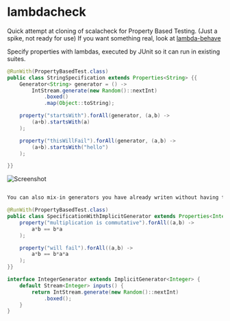 # lambdacheck
Quick attempt at cloning of scalacheck for Property Based Testing. (Just a spike, not ready for use)
If you want something real, look at [lambda-behave](https://github.com/RichardWarburton/lambda-behave)

Specify properties with lambdas, executed by JUnit so it can run in existing suites.

```java
@RunWith(PropertyBasedTest.class)
public class StringSpecification extends Properties<String> {{
    Generator<String> generator = () ->
        IntStream.generate(new Random()::nextInt)
            .boxed()
            .map(Object::toString);

    property("startsWith").forAll(generator, (a,b) ->
        (a+b).startsWith(a)
    );

    property("thisWillFail").forAll(generator, (a,b) ->
        (a+b).startsWith("hello")
    );

}}

```

![Screenshot](http://files.benjiweber.co.uk/b/lambdacheck.png)


```java

You can also mix-in generators you have already writen without having to specify them in the test

@RunWith(PropertyBasedTest.class)
public class SpecificationWithImplicitGenerator extends Properties<Integer> implements IntegerGenerator {{
    property("multiplication is commutative").forAll((a,b) ->
        a*b == b*a
    );

    property("will fail").forAll((a,b) ->
        a*b == b*a*a
    );
}}

interface IntegerGenerator extends ImplicitGenerator<Integer> {
    default Stream<Integer> inputs() {
        return IntStream.generate(new Random()::nextInt)
            .boxed();
    }
}
```
